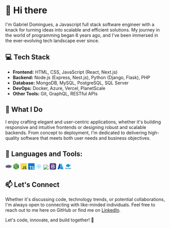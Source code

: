 # 👋 Hi there

I'm Gabriel Domingues, a Javascript full stack software engineer with a knack for turning ideas into scalable and efficient solutions. My journey in the world of programming began 6 years ago, and I've been immersed in the ever-evolving tech landscape ever since.

## 💻 Tech Stack

- **Frontend:** HTML, CSS, JavaScript (React, Next.js)
- **Backend:** Node.js (Express, Nest.js), Python (Django, Flask), PHP
- **Database:** MongoDB, MySQL, PostgreSQL, SQL Server
- **DevOps:** Docker, Azure, Vercel, PlanetScale
- **Other Tools:** Git, GraphQL, RESTful APIs

## 🚀 What I Do

I enjoy crafting elegant and user-centric applications, whether it's building responsive and intuitive frontends or designing robust and scalable backends. From concept to deployment, I'm dedicated to delivering high-quality software that meets both user needs and business objectives.

## 🧰 Languages and Tools:
<p>
  <code><img height="20" src="https://raw.githubusercontent.com/github/explore/ccc16358ac4530c6a69b1b80c7223cd2744dea83/topics/php/php.png" style="max-width:100%;"></code>
  <code><img height="20" src="https://raw.githubusercontent.com/github/explore/80688e429a7d4ef2fca1e82350fe8e3517d3494d/topics/nodejs/nodejs.png" style="max-width:100%;"></code>
  <code><img height="20" src="https://raw.githubusercontent.com/github/explore/ccc16358ac4530c6a69b1b80c7223cd2744dea83/topics/javascript/javascript.png" style="max-width:100%;"></code>
  <code><img height="20" src="https://raw.githubusercontent.com/github/explore/ccc16358ac4530c6a69b1b80c7223cd2744dea83/topics/typescript/typescript.png" style="max-width:100%;"></code>
  <code><img height="20" src="https://raw.githubusercontent.com/github/explore/ccc16358ac4530c6a69b1b80c7223cd2744dea83/topics/react/react.png" style="max-width:100%;"></code>
  <code><img height="20" src="https://assets.vercel.com/image/upload/v1607554385/repositories/next-js/next-logo.png" style="max-width:100%;"></code>
  <code><img height="20" src="https://raw.githubusercontent.com/github/explore/ccc16358ac4530c6a69b1b80c7223cd2744dea83/topics/bootstrap/bootstrap.png" style="max-width:100%;"></code>
  <code><img height="20" src="https://raw.githubusercontent.com/github/explore/80688e429a7d4ef2fca1e82350fe8e3517d3494d/topics/azure/azure.png" style="max-width:100%;"></code>
  <code><img height="20" src="https://raw.githubusercontent.com/github/explore/80688e429a7d4ef2fca1e82350fe8e3517d3494d/topics/docker/docker.png" style="max-width:100%;"></code>
</p>


## 📫 Let's Connect

Whether it's discussing code, technology trends, or potential collaborations, I'm always open to connecting with like-minded individuals. Feel free to reach out to me here on GitHub or find me on [LinkedIn](https://www.linkedin.com/in/gabeluiz/).

Let's code, innovate, and build together! 🚀
